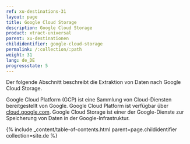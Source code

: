 ```yaml
---
ref: xu-destinations-31
layout: page
title: Google Cloud Storage
description: Google Cloud Storage
product: xtract-universal
parent: xu-destinationen
childidentifier: google-cloud-storage
permalink: /:collection/:path
weight: 31
lang: de_DE
progressstate: 5
---
```

Der folgende Abschnitt beschreibt die Extraktion von Daten nach Google Cloud Storage.

Google Cloud Platform (GCP) ist eine Sammlung von Cloud-Diensten  bereitgestellt von Google.
Google Cloud Platform ist verfügbar über [cloud.google.com](https://cloud.google.com).
Google Cloud Storage ist einer der Google-Dienste zur Speicherung von Daten in der Google-Infrastruktur.

{% include _content/table-of-contents.html parent=page.childidentifier collection=site.de %}